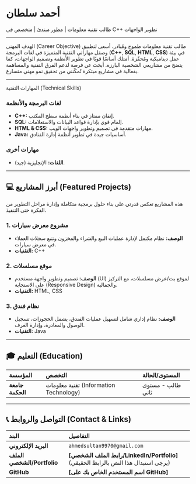 
# أحمد سلطان
طالب تقنية معلومات | مطور مبتدئ | متخصص في C++ تطوير الواجهات

---

 الهدف المهني (Career Objective)
طالب تقنية معلومات طموح ومُبادر، أسعى لتطبيق وصقل مهاراتي التقنية المتميزة في لغات البرمجة (**C++**, **SQL**, **HTML**, **CSS**) في بيئة عمل ديناميكية ومُحفّزة. أمتلك أساسًا قويًا في تطوير الأنظمة وتصميم الواجهات، كما يتضح من مشاريعي الشخصية البارزة. أبحث عن فرصة لدعم الفرق التقنية والمساهمة بفعالية في مشاريع مبتكرة تُمكّنني من تحقيق نمو مهني متسارع.

---

المهارات التقنية (Technical Skills)

### **لغات البرمجة والأنظمة**
* **C++:** إتقان ممتاز في بناء أنظمة سطح المكتب.
* **SQL:** إلمام قوي بإدارة قواعد البيانات والاستعلامات.
* **HTML & CSS:** مهارات متقدمة في تصميم وتطوير واجهات الويب.
* **Java:** أساسيات جيدة في تطوير أنظمة إدارة الفنادق.

### **مهارات أخرى**
* **اللغات:** الإنجليزية (جيد).

---

## 💻 أبرز المشاريع (Featured Projects)
هذه المشاريع تعكس قدرتي على بناء حلول برمجية متكاملة وإدارة مراحل التطوير من الفكرة حتى التنفيذ.

### 1. مشروع معرض سيارات
* **الوصف:** نظام مكتمل لإدارة عمليات البيع والشراء والمخزون وتتبع سجلات العملاء في معرض سيارات.
* **التقنيات:** C++

### 2. موقع مسلسلات
* **الوصف:** تصميم وتطوير واجهة مستخدم (UI) لموقع بث/عرض مسلسلات، مع التركيز على الاستجابة (Responsive Design) والجمالية.
* **التقنيات:** HTML, CSS

### 3. نظام فندق
* **الوصف:** نظام إداري شامل لتسهيل عمليات الفندق، يشمل الحجوزات، تسجيل الوصول والمغادرة، وإدارة الغرف.
* **التقنيات:** Java

---

## 🎓 التعليم (Education)
| المؤسسة | التخصص | المستوى/الحالة |
| :--- | :--- | :--- |
| **جامعة الحكمة** | تقنية معلومات (Information Technology) | طالب - مستوى ثاني |

---

## 📞 التواصل والروابط (Contact & Links)

| البند | التفاصيل |
| :--- | :--- |
| **البريد الإلكتروني** | `ahmedsultan9970@gmail.com` |
| **الملف الشخصي/Portfolio** | **[رابط الملف الشخصي/LinkedIn/Portfolio]** (يرجى استبدال هذا النص بالرابط الحقيقي) |
| **GitHub** | **[اسم المستخدم الخاص بك على GitHub]** |



